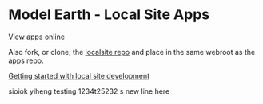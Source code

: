 # Model Earth - Local Site Apps

[View apps online](https://model.earth/apps)

Also fork, or clone, the [localsite repo](https://github.com/modelearth/localsite) and place in the same webroot as the apps repo.

[Getting started with local site development](https://model.earth/localsite/start/)

sioiok yiheng testing
1234t25232
s
new line here
